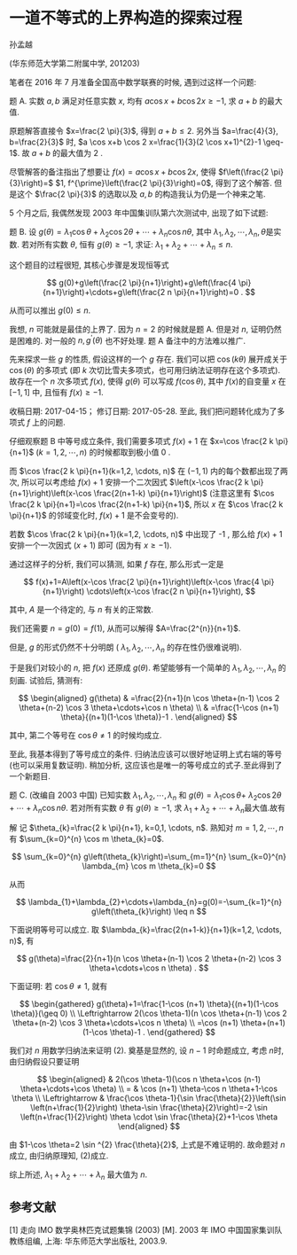 # 一道不等式的上界构造的探索过程 

孙孟越

(华东师范大学第二附属中学, 201203)

笔者在 2016 年 7 月准备全国高中数学联赛的时候, 遇到过这样一个问题:

题 A. 实数 $a, b$ 满足对任意实数 $x$, 均有 $a \cos x+b \cos 2 x \geq-1$, 求 $a+b$ 的最大值.

原题解答直接令 $x=\frac{2 \pi}{3}$, 得到 $a+b \leq 2$. 另外当 $a=\frac{4}{3}, b=\frac{2}{3}$ 时, $a \cos x+b \cos 2 x=\frac{1}{3}(2 \cos x+1)^{2}-1 \geq-1$. 故 $a+b$ 的最大值为 2 .

尽管解答的备注指出了想要让 $f(x)=a \cos x+b \cos 2 x$, 使得 $f\left(\frac{2 \pi}{3}\right)=$ $1, f^{\prime}\left(\frac{2 \pi}{3}\right)=0$, 得到了这个解答. 但是这个 $\frac{2 \pi}{3}$ 的选取以及 $a, b$ 的构造我认为仍是一个神来之笔.

5 个月之后, 我偶然发现 2003 年中国集训队第六次测试中, 出现了如下试题:

题 B. 设 $g(\theta)=\lambda_{1} \cos \theta+\lambda_{2} \cos 2 \theta+\cdots+\lambda_{n} \cos n \theta$, 其中 $\lambda_{1}, \lambda_{2}, \cdots, \lambda_{n}, \theta$是实数. 若对所有实数 $\theta$, 恒有 $g(\theta) \geq-1$, 求证: $\lambda_{1}+\lambda_{2}+\cdots+\lambda_{n} \leq n$.

这个题目的过程很短, 其核心步骤是发现恒等式

$$
g(0)+g\left(\frac{2 \pi}{n+1}\right)+g\left(\frac{4 \pi}{n+1}\right)+\cdots+g\left(\frac{2 n \pi}{n+1}\right)=0 .
$$

从而可以推出 $g(0) \leq n$.

我想, $n$ 可能就是最佳的上界了. 因为 $n=2$ 的时候就是题 $\mathrm{A}$. 但是对 $n$, 证明仍然是困难的. 对一般的 $n, g^{\prime}(\theta)$ 也不好处理. 题 A 备注中的方法难以推广.

先来探求一些 $g$ 的性质, 假设这样的一个 $g$ 存在. 我们可以把 $\cos (k \theta)$ 展开成关于 $\cos (\theta)$ 的多项式 (即 $k$ 次切比雪夫多项式，也可用归纳法证明存在这个多项式). 故存在一个 $n$ 次多项式 $f(x)$, 使得 $g(\theta)$ 可以写成 $f(\cos \theta)$, 其中 $f(x)$的自变量 $x$ 在 $[-1,1]$ 中, 且恒有 $f(x) \geq-1$.

收稿日期: 2017-04-15； 修订日期: 2017-05-28.
至此, 我们把问题转化成为了多项式 $f$ 上的问题.

仔细观察题 B 中等号成立条件, 我们需要多项式 $f(x)+1$ 在 $x=\cos \frac{2 k \pi}{n+1}$ $(k=1,2, \cdots, n)$ 的时候都取到极小值 0 .

而 $\cos \frac{2 k \pi}{n+1}(k=1,2, \cdots, n)$ 在 $(-1,1)$ 内的每个数都出现了两次, 所以可以考虑给 $f(x)+1$ 安排一个二次因式 $\left(x-\cos \frac{2 k \pi}{n+1}\right)\left(x-\cos \frac{2(n+1-k) \pi}{n+1}\right)$ (注意这里有 $\cos \frac{2 k \pi}{n+1}=\cos \frac{2(n+1-k) \pi}{n+1}$, 所以 $x$ 在 $\cos \frac{2 k \pi}{n+1}$ 的邻域变化时, $f(x)+1$ 是不会变号的).

若数 $\cos \frac{2 k \pi}{n+1}(k=1,2, \cdots, n)$ 中出现了 -1 , 那么给 $f(x)+1$ 安排一个一次因式 $(x+1)$ 即可 (因为有 $x \geq-1)$.

通过这样子的分析, 我们可以猜测, 如果 $f$ 存在, 那么形式一定是

$$
f(x)+1=A\left(x-\cos \frac{2 \pi}{n+1}\right)\left(x-\cos \frac{4 \pi}{n+1}\right) \cdots\left(x-\cos \frac{2 n \pi}{n+1}\right),
$$

其中, $A$ 是一个待定的, 与 $n$ 有关的正常数.

我们还需要 $n=g(0)=f(1)$, 从而可以解得 $A=\frac{2^{n}}{n+1}$.

但是, $g$ 的形式仍然不十分明朗 ( $\lambda_{1}, \lambda_{2}, \cdots, \lambda_{n}$ 的存在性仍很难说明).

于是我们对较小的 $n$, 把 $f(x)$ 还原成 $g(\theta)$. 希望能够有一个简单的 $\lambda_{1}, \lambda_{2}, \cdots, \lambda_{n}$ 的刻画. 试验后, 猜测有:

$$
\begin{aligned}
g(\theta) & =\frac{2}{n+1}(n \cos \theta+(n-1) \cos 2 \theta+(n-2) \cos 3 \theta+\cdots+\cos n \theta) \\
& =\frac{1-\cos (n+1) \theta}{(n+1)(1-\cos \theta)}-1 .
\end{aligned}
$$

其中, 第二个等号在 $\cos \theta \neq 1$ 的时候均成立.

至此, 我基本得到了等号成立的条件. 归纳法应该可以很好地证明上式右端的等号 (也可以采用复数证明). 稍加分析, 这应该也是唯一的等号成立的式子.至此得到了一个新题目.

题 C. (改编自 2003 中国) 已知实数 $\lambda_{1}, \lambda_{2}, \cdots, \lambda_{n}$ 和 $g(\theta)=\lambda_{1} \cos \theta+$ $\lambda_{2} \cos 2 \theta+\cdots+\lambda_{n} \cos n \theta$. 若对所有实数 $\theta$ 有 $g(\theta) \geq-1$, 求 $\lambda_{1}+\lambda_{2}+\cdots+\lambda_{n}$最大值.故有

解 记 $\theta_{k}=\frac{2 k \pi}{n+1}, k=0,1, \cdots, n$. 熟知对 $m=1,2, \cdots, n$ 有 $\sum_{k=0}^{n} \cos m \theta_{k}=0$.

$$
\sum_{k=0}^{n} g\left(\theta_{k}\right)=\sum_{m=1}^{n} \sum_{k=0}^{n} \lambda_{m} \cos m \theta_{k}=0
$$

从而

$$
\lambda_{1}+\lambda_{2}+\cdots+\lambda_{n}=g(0)=-\sum_{k=1}^{n} g\left(\theta_{k}\right) \leq n
$$

下面说明等号可以成立. 取 $\lambda_{k}=\frac{2(n+1-k)}{n+1}(k=1,2, \cdots, n)$, 有

$$
g(\theta)=\frac{2}{n+1}(n \cos \theta+(n-1) \cos 2 \theta+(n-2) \cos 3 \theta+\cdots+\cos n \theta) .
$$

下面证明: 若 $\cos \theta \neq 1$, 就有

$$
\begin{gathered}
g(\theta)+1=\frac{1-\cos (n+1) \theta}{(n+1)(1-\cos \theta)}(\geq 0) \\
\Leftrightarrow 2(\cos \theta-1)(n \cos \theta+(n-1) \cos 2 \theta+(n-2) \cos 3 \theta+\cdots+\cos n \theta) \\
=\cos (n+1) \theta+(n+1)(1-\cos \theta)-1 .
\end{gathered}
$$

我们对 $n$ 用数学归纳法来证明 (2). 奠基是显然的, 设 $n-1$ 时命题成立, 考虑 $n$时, 由归纳假设只要证明

$$
\begin{aligned}
& 2(\cos \theta-1)(\cos n \theta+\cos (n-1) \theta+\cdots+\cos \theta) \\
= & \cos (n+1) \theta-\cos n \theta+1-\cos \theta \\
\Leftrightarrow & \frac{\cos \theta-1}{\sin \frac{\theta}{2}}\left(\sin \left(n+\frac{1}{2}\right) \theta-\sin \frac{\theta}{2}\right)=-2 \sin \left(n+\frac{1}{2}\right) \theta \cdot \sin \frac{\theta}{2}+1-\cos \theta
\end{aligned}
$$

由 $1-\cos \theta=2 \sin ^{2} \frac{\theta}{2}$, 上式是不难证明的. 故命题对 $n$ 成立, 由归纳原理知, (2)成立.

综上所述, $\lambda_{1}+\lambda_{2}+\cdots+\lambda_{n}$ 最大值为 $n$.

## 参考文献

[1] 走向 IMO 数学奥林匹克试题集锦 (2003) [M]. 2003 年 IMO 中国国家集训队教练组编, 上海: 华东师范大学出版社, 2003.9.

